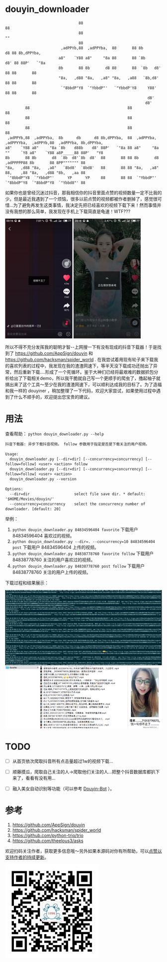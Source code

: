 # douyin_downloader

```univers.flf
                                 88                                     88
                                 88                                     ""
                                 88
                         ,adPPYb,88  ,adPPYba,  88       88 8b       d8 88 8b,dPPYba,
                        a8"    `Y88 a8"     "8a 88       88 `8b     d8' 88 88P'   `"8a
                        8b       88 8b       d8 88       88  `8b   d8'  88 88       88
                        "8a,   ,d88 "8a,   ,a8" "8a,   ,a88   `8b,d8'   88 88       88
                         `"8bbdP"Y8  `"YbbdP"'   `"YbbdP'Y8     Y88'    88 88       88
                                                                d8'
                                                               d8'
         88                                            88                                 88
         88                                            88                                 88
         88                                            88                                 88
 ,adPPYb,88  ,adPPYba,  8b      db      d8 8b,dPPYba,  88  ,adPPYba,  ,adPPYYba,  ,adPPYb,88  ,adPPYba, 8b,dPPYba,
a8"    `Y88 a8"     "8a `8b    d88b    d8' 88P'   `"8a 88 a8"     "8a ""     `Y8 a8"    `Y88 a8P_____88 88P'   "Y8
8b       88 8b       d8  `8b  d8'`8b  d8'  88       88 88 8b       d8 ,adPPPPP88 8b       88 8PP""""""" 88
"8a,   ,d88 "8a,   ,a8"   `8bd8'  `8bd8'   88       88 88 "8a,   ,a8" 88,    ,88 "8a,   ,d88 "8b,   ,aa 88
 `"8bbdP"Y8  `"YbbdP"'      YP      YP     88       88 88  `"YbbdP"'  `"8bbdP"Y8  `"8bbdP"Y8  `"Ybbd8"' 88
```

如果你也是曾经沉迷过抖音，那我相信你的抖音里面点赞的视频数量一定不比我的少。但是最近我遇到了一个烦恼，很多以前点赞的视频都被作者删掉了，感觉很可惜...为了避免再发生这类事情，我决定先把已经喜欢的视频下载下来！然而事情并没有我想的那么简单，我发现在手机上下载简直是龟速！WTF???

<img src="./img/deleted.jpg" width = "216" height = "384" alt="视频已删除..." /> <img src="./img/timeout.jpg" width = "216" height = "384" alt="视频正在下载..." />

所以不得不充分发挥我的聪明才智--上网搜一下有没有现成的抖音下载器！于是找到了 https://github.com/AppSign/douyin 和 https://github.com/hacksman/spider_world . 在我尝试着用现有轮子来下载我的喜欢列表的过程中，我发现在我的渣渣网速下，等半天没下载成功还抛出了异常，然后重新下载....形成了一个死循环。鉴于大神们已经将最艰难的数据抓包分析给出了下载相关demo，所以我干脆就自己写一个更顺手的爬虫了，撸起袖子就搞出来了这个工具～至少在我的渣渣网速下，可以顺利达成我的目标了。为了造福和我一样的 douyiner ，稍加整理了一下代码，欢迎大家尝试，如果使用过程中遇到了什么不顺手的，欢迎提出您宝贵的建议。


# 用法

查看帮助： `python douyin_downloader.py --help`

```
抖音下载器: 异步下载抖音视频。 follow 参数用于指定是否是下载关注的用户视频。

Usage:
  douyin_downloader.py [--dir=dir] [--concurrency=concurrency] [--follow=follow] <user> <action> follow
  douyin_downloader.py [--dir=dir] [--concurrency=concurrency] [--follow=follow] <user> <action>
  douyin_downloader.py --version

Options:
  --dir=dir                    select file save dir. * default: '$HOME/Movies/douyin/'
  --concurrency=concurrency    select the concurrency number of downloader. [default: 20]
```


举例：

1. `python douyin_downloader.py 84834596404 favorite` 下载用户 84834596404 喜欢过的视频。
2. `python douyin_downloader.py --dir=. --concurrency=10 84834596404 post` 下载用户 84834596404 上传的视频。
3. `python douyin_downloader.py 84838778760 favorite follow` 下载用户 84838778760 关注的用户喜欢过的视频。
4. `python douyin_downloader.py 84838778760 post follow` 下载用户 84838778760 关注的用户上传的视频。


下载过程和结果展示：

![下载中...](img/downloading.png)
![下载结果](img/result.png)


# TODO

* [ ] 从首页依次爬取抖音所有点击量超过1w的视频下载...
* [ ] 顺藤摸瓜，爬取自己关注的人->爬取他们关注的人...把整个抖音数据库都扒下来了，看看有没有用...
* [ ] 融入美女自动识别等功能（可以参考 [Douyin-Bot](https://github.com/wangshub/Douyin-Bot) ）。


# 参考

1. https://github.com/AppSign/douyin
2. https://github.com/hacksman/spider_world
3. https://github.com/python-trio/trio
4. https://github.com/theelous3/asks


欢迎扫码关注作者，获取更多信息哦～另外如果本源码对你有所帮助，可以[点赞以支持作者的持续更新](./img/URgood.jpg)。

<img src="./img/owner.jpg" width = "300" height = "300" alt="关注作者" align="center" />






